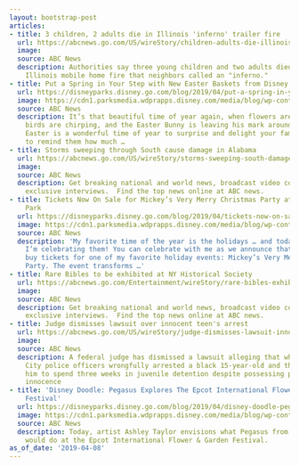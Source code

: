 ```yaml
---
layout: bootstrap-post
articles:
- title: 3 children, 2 adults die in Illinois 'inferno' trailer fire
  url: https://abcnews.go.com/US/wireStory/children-adults-die-illinois-inferno-trailer-fire-62247677
  image: 
  source: ABC News
  description: Authorities say three young children and two adults died in a central
    Illinois mobile home fire that neighbors called an "inferno."
- title: Put a Spring in Your Step with New Easter Baskets from Disney Floral & Gifts
  url: https://disneyparks.disney.go.com/blog/2019/04/put-a-spring-in-your-step-with-new-easter-baskets-from-disney-floral-gifts/
  image: https://cdn1.parksmedia.wdprapps.disney.com/media/blog/wp-content/uploads/2019/04/nvvndjd3.jpg
  source: ABC News
  description: It’s that beautiful time of year again, when flowers are blooming,
    birds are chirping, and the Easter Bunny is leaving his mark around Disney Parks!
    Easter is a wonderful time of year to surprise and delight your family with something
    to remind them how much …
- title: Storms sweeping through South cause damage in Alabama
  url: https://abcnews.go.com/US/wireStory/storms-sweeping-south-damage-alabama-62247315
  image: 
  source: ABC News
  description: Get breaking national and world news, broadcast video coverage, and
    exclusive interviews.  Find the top news online at ABC news.
- title: Tickets Now On Sale for Mickey’s Very Merry Christmas Party at Magic Kingdom
    Park
  url: https://disneyparks.disney.go.com/blog/2019/04/tickets-now-on-sale-for-mickeys-very-merry-christmas-party-at-magic-kingdom-park/
  image: https://cdn1.parksmedia.wdprapps.disney.com/media/blog/wp-content/uploads/2019/04/wieyughbu7092.jpg
  source: ABC News
  description: 'My favorite time of the year is the holidays … and today, I feel like
    I’m celebrating them! You can celebrate with me as we announce that now you can
    buy tickets for one of my favorite holiday events: Mickey’s Very Merry Christmas
    Party. The event transforms …'
- title: Rare Bibles to be exhibited at NY Historical Society
  url: https://abcnews.go.com/Entertainment/wireStory/rare-bibles-exhibited-ny-historical-society-62247215
  image: 
  source: ABC News
  description: Get breaking national and world news, broadcast video coverage, and
    exclusive interviews.  Find the top news online at ABC news.
- title: Judge dismisses lawsuit over innocent teen's arrest
  url: https://abcnews.go.com/US/wireStory/judge-dismisses-lawsuit-innocent-teens-arrest-62247109
  image: 
  source: ABC News
  description: A federal judge has dismissed a lawsuit alleging that white Kansas
    City police officers wrongfully arrested a black 15-year-old and then allowed
    him to spend three weeks in juvenile detention despite possessing proof of his
    innocence
- title: 'Disney Doodle: Pegasus Explores The Epcot International Flower & Garden
    Festival'
  url: https://disneyparks.disney.go.com/blog/2019/04/disney-doodle-pegasus-explores-the-epcot-international-flower-garden-festival/
  image: https://cdn1.parksmedia.wdprapps.disney.com/media/blog/wp-content/uploads/2019/04/dpe02394-20349234324fi.jpg
  source: ABC News
  description: Today, artist Ashley Taylor envisions what Pegasus from “Fantasia”
    would do at the Epcot International Flower & Garden Festival.
as_of_date: '2019-04-08'
---
```



